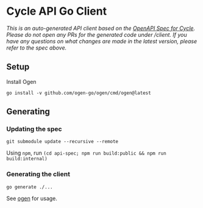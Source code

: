 # Cycle API Go Client

_This is an auto-generated API client based on the [OpenAPI Spec for Cycle](https://github.com/cycleplatform/api-spec). Please do not open any PRs for the generated code under /client. If you have any questions on what changes are made in the latest version, please refer to the spec above._

## Setup

Install Ogen

`go install -v github.com/ogen-go/ogen/cmd/ogen@latest`

## Generating

### Updating the spec

`git submodule update --recursive --remote`

Using `npm`, run `(cd api-spec; npm run build:public && npm run build:internal)`

### Generating the client

`go generate ./...`

See [ogen](https://ogen.dev/docs/intro/) for usage.
